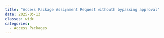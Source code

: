 ```yaml
---
title: "Access Package Assignment Request withouth bypassing approval"
date: 2025-05-13
classes: wide
categories:
  - Access Packages
---
```

